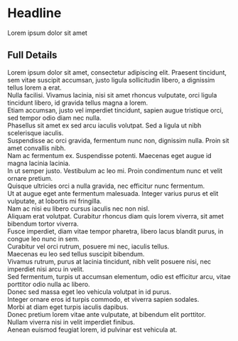 # Headline

Lorem ipsum dolor sit amet

## Full Details

Lorem ipsum dolor sit amet, consectetur adipiscing elit. Praesent tincidunt, sem vitae suscipit accumsan, justo ligula sollicitudin libero, a dignissim tellus lorem a erat.  
Nulla facilisi. Vivamus lacinia, nisi sit amet rhoncus vulputate, orci ligula tincidunt libero, id gravida tellus magna a lorem.  
Etiam accumsan, justo vel imperdiet tincidunt, sapien augue tristique orci, sed tempor odio diam nec nulla.  
Phasellus sit amet ex sed arcu iaculis volutpat. Sed a ligula ut nibh scelerisque iaculis.  
Suspendisse ac orci gravida, fermentum nunc non, dignissim nulla. Proin sit amet convallis nibh.  
Nam ac fermentum ex. Suspendisse potenti. Maecenas eget augue id magna lacinia lacinia.  
In ut semper justo. Vestibulum ac leo mi. Proin condimentum nunc et velit ornare pretium.  
Quisque ultricies orci a nulla gravida, nec efficitur nunc fermentum.  
Ut at augue eget ante fermentum malesuada. Integer varius purus et elit vulputate, at lobortis mi fringilla.  
Nam ac nisi eu libero cursus iaculis nec non nisl.  
Aliquam erat volutpat. Curabitur rhoncus diam quis lorem viverra, sit amet bibendum tortor viverra.  
Fusce imperdiet, diam vitae tempor pharetra, libero lacus blandit purus, in congue leo nunc in sem.  
Curabitur vel orci rutrum, posuere mi nec, iaculis tellus.  
Maecenas eu leo sed tellus suscipit bibendum.  
Vivamus rutrum, purus at lacinia tincidunt, nibh velit posuere nisi, nec imperdiet nisi arcu in velit.  
Sed fermentum, turpis ut accumsan elementum, odio est efficitur arcu, vitae porttitor odio nulla ac libero.  
Donec sed massa eget leo vehicula volutpat in id purus.  
Integer ornare eros id turpis commodo, et viverra sapien sodales.  
Morbi at diam eget turpis iaculis dapibus.  
Donec pretium lorem vitae ante vulputate, at bibendum elit porttitor.  
Nullam viverra nisi in velit imperdiet finibus.  
Aenean euismod feugiat lorem, id pulvinar est vehicula at.  